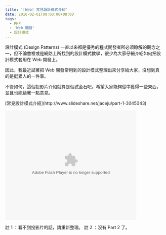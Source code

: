 ```yaml
---
title: '[Web] 常見設計模式介紹'
date: 2010-02-01T00:00:00+08:00
tags:
  - PHP
  - 'Web 開發'
  - 設計模式
---
```


設計模式 (Design Patterns) 一直以來都是優秀的程式開發者所必須瞭解的觀念之一，但不論書裡或是網路上所找到的設計模式教學，很少為大家仔細介紹如何把設計模式套用在 Web 開發上。

因此，我最近試著把 Web 開發常用到的設計模式整理出來分享給大家，沒想到真的是挺累人的一件事。

不管如何，這個投影片介紹就算是個試金石吧，希望大家能夠從中獲得一些東西，並且也能給我一點意見。

<!-- more -->
<div>[常見設計模式介紹](http://www.slideshare.net/jaceju/part-1-3045043)<object style="margin:0px" width="425" height="355">

<embed src="http://static.slidesharecdn.com/swf/ssplayer2.swf?doc=part1-100201063244-phpapp01&stripped_title=part-1-3045043" type="application/x-shockwave-flash" allowscriptaccess="always" allowfullscreen="true" width="425" height="355"></embed></object></div>

註 1 ：看不到投影片的話，請重新整理。
註 2 ：沒有 Part 2 了。
